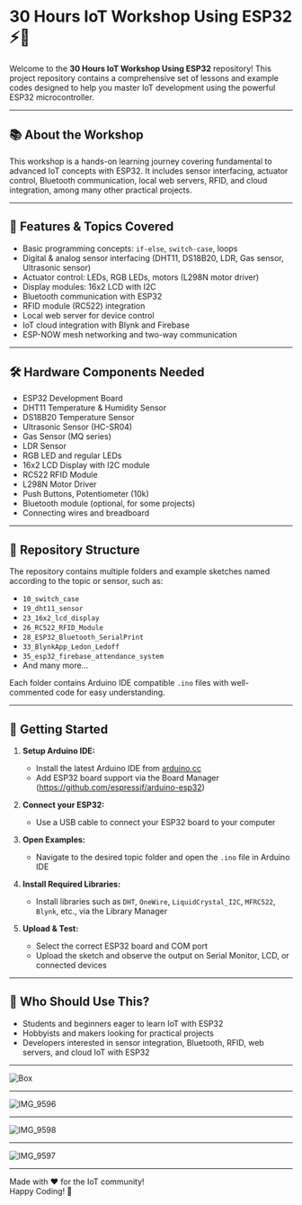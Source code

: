 # 30 Hours IoT Workshop Using ESP32 ⚡️📡

Welcome to the **30 Hours IoT Workshop Using ESP32** repository! This project repository contains a comprehensive set of lessons and example codes designed to help you master IoT development using the powerful ESP32 microcontroller.

---

## 📚 About the Workshop

This workshop is a hands-on learning journey covering fundamental to advanced IoT concepts with ESP32. It includes sensor interfacing, actuator control, Bluetooth communication, local web servers, RFID, and cloud integration, among many other practical projects.

---

## 🚀 Features & Topics Covered

- Basic programming concepts: `if-else`, `switch-case`, loops  
- Digital & analog sensor interfacing (DHT11, DS18B20, LDR, Gas sensor, Ultrasonic sensor)  
- Actuator control: LEDs, RGB LEDs, motors (L298N motor driver)  
- Display modules: 16x2 LCD with I2C  
- Bluetooth communication with ESP32  
- RFID module (RC522) integration  
- Local web server for device control  
- IoT cloud integration with Blynk and Firebase  
- ESP-NOW mesh networking and two-way communication  

---

## 🛠️ Hardware Components Needed

- ESP32 Development Board  
- DHT11 Temperature & Humidity Sensor  
- DS18B20 Temperature Sensor  
- Ultrasonic Sensor (HC-SR04)  
- Gas Sensor (MQ series)  
- LDR Sensor  
- RGB LED and regular LEDs  
- 16x2 LCD Display with I2C module  
- RC522 RFID Module  
- L298N Motor Driver  
- Push Buttons, Potentiometer (10k)  
- Bluetooth module (optional, for some projects)  
- Connecting wires and breadboard  

---

## 📁 Repository Structure

The repository contains multiple folders and example sketches named according to the topic or sensor, such as:

- `10_switch_case`  
- `19_dht11_sensor`  
- `23_16x2_lcd_display`  
- `26_RC522_RFID_Module`  
- `28_ESP32_Bluetooth_SerialPrint`  
- `33_BlynkApp_Ledon_Ledoff`  
- `35_esp32_firebase_attendance_system`  
- And many more...

Each folder contains Arduino IDE compatible `.ino` files with well-commented code for easy understanding.

---

## 🧰 Getting Started

1. **Setup Arduino IDE:**  
   - Install the latest Arduino IDE from [arduino.cc](https://www.arduino.cc/en/software)  
   - Add ESP32 board support via the Board Manager (https://github.com/espressif/arduino-esp32)  

2. **Connect your ESP32:**  
   - Use a USB cable to connect your ESP32 board to your computer  

3. **Open Examples:**  
   - Navigate to the desired topic folder and open the `.ino` file in Arduino IDE  

4. **Install Required Libraries:**  
   - Install libraries such as `DHT`, `OneWire`, `LiquidCrystal_I2C`, `MFRC522`, `Blynk`, etc., via the Library Manager  

5. **Upload & Test:**  
   - Select the correct ESP32 board and COM port  
   - Upload the sketch and observe the output on Serial Monitor, LCD, or connected devices  

---

## 🎯 Who Should Use This?

- Students and beginners eager to learn IoT with ESP32  
- Hobbyists and makers looking for practical projects  
- Developers interested in sensor integration, Bluetooth, RFID, web servers, and cloud IoT with ESP32  

---
![Box](https://github.com/user-attachments/assets/ceede1e3-d0d5-48e7-96e4-d221eaa6cf3f)

---

![IMG_9596](https://github.com/user-attachments/assets/86736d56-07df-4304-8d80-b2a09bceb56a)

---

![IMG_9598](https://github.com/user-attachments/assets/04dea02b-a10d-4f04-bfa7-c224e27fe593)

---

![IMG_9597](https://github.com/user-attachments/assets/f972932a-3a4c-43f3-931a-58985b0612e1)

---

Made with ❤️ for the IoT community!  
Happy Coding! 🚀

